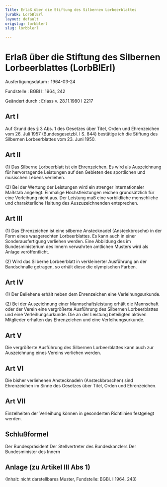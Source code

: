 ```yaml
---
Title: Erlaß über die Stiftung des Silbernen Lorbeerblattes
jurabk: LorbBlErl
layout: default
origslug: lorbblerl
slug: lorbblerl

---
```


# Erlaß über die Stiftung des Silbernen Lorbeerblattes (LorbBlErl)

Ausfertigungsdatum
:   1964-03-24

Fundstelle
:   BGBl I: 1964, 242

Geändert durch
:   Erlass v. 28.11.1980 I 2217

## Art I

Auf Grund des § 3 Abs. 1 des Gesetzes über Titel, Orden und
Ehrenzeichen vom 26. Juli 1957 (Bundesgesetzbl. I S. 844) bestätige
ich die Stiftung des Silbernen Lorbeerblattes vom 23. Juni 1950.

## Art II

(1) Das Silberne Lorbeerblatt ist ein Ehrenzeichen. Es wird als
Auszeichnung für hervorragende Leistungen auf den Gebieten des
sportlichen und musischen Lebens verliehen.

(2) Bei der Wertung der Leistungen wird ein strenger internationaler
Maßstab angelegt. Einmalige Höchstleistungen reichen grundsätzlich für
eine Verleihung nicht aus. Der Leistung muß eine vorbildliche
menschliche und charakterliche Haltung des Auszuzeichnenden
entsprechen.

## Art III

(1) Das Ehrenzeichen ist eine silberne Anstecknadel (Ansteckbrosche)
in der Form eines waagerechten Lorbeerblattes. Es kann auch in einer
Sonderausfertigung verliehen werden. Eine Abbildung des im
Bundesministerium des Innern verwahrten amtlichen Musters wird als
Anlage veröffentlicht.

(2) Wird das Silberne Lorbeerblatt in verkleinerter Ausführung an der
Bandschnalle getragen, so erhält diese die olympischen Farben.

## Art IV

(1) Der Beliehene erhält neben dem Ehrenzeichen eine
Verleihungsurkunde.

(2) Bei der Auszeichnung einer Mannschaftsleistung erhält die
Mannschaft oder der Verein eine vergrößerte Ausführung des Silbernen
Lorbeerblattes und eine Verleihungsurkunde. Die an der Leistung
beteiligten aktiven Mitglieder erhalten das Ehrenzeichen und eine
Verleihungsurkunde.

## Art V

Die vergrößerte Ausführung des Silbernen Lorbeerblattes kann auch zur
Auszeichnung eines Vereins verliehen werden.

## Art VI

Die bisher verliehenen Anstecknadeln (Ansteckbroschen) sind
Ehrenzeichen im Sinne des Gesetzes über Titel, Orden und Ehrenzeichen.

## Art VII

Einzelheiten der Verleihung können in gesonderten Richtlinien
festgelegt werden.

## Schlußformel

Der Bundespräsident
Der Stellvertreter des Bundeskanzlers
Der Bundesminister des Innern

## Anlage (zu Artikel III Abs 1)

(Inhalt: nicht darstellbares Muster,
Fundstelle: BGBl. I 1964, 243)

